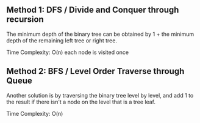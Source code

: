 ## Method 1: DFS / Divide and Conquer through recursion

The minimum depth of the binary tree can be obtained by 1 + the minimum depth of the remaining left tree or right tree.

Time Complexity: O(n) each node is visited once

## Method 2: BFS / Level Order Traverse through Queue

Another solution is by traversing the binary tree level by level, and add 1 to the result if there isn't a node on the level that is a tree leaf.

Time Complexity: O(n) 
